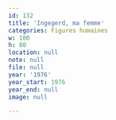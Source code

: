 ```yaml
---
id: 132
title: 'Ingegerd, ma femme'
categories: Figures humaines
w: 100
h: 80
location: null
note: null
file: null
year: '1976'
year_start: 1976
year_end: null
image: null

---
```

